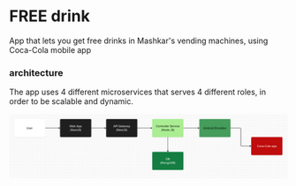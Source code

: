 # FREE drink
App that lets you get free drinks in Mashkar's vending machines, using Coca-Cola mobile app

### architecture
The app uses 4 different microservices that serves 4 different roles, in order to be scalable and dynamic.

![Architecture](/images/architecture.png)
